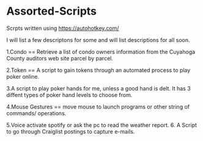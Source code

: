 # Assorted-Scripts
Scrpts written using https://autohotkey.com/

I will list a few descriptons for some and will list descriptions for all soon.

1.Condo == Retrieve a list of condo owners information from the Cuyahoga County auditors web site parcel by parcel.

2.Token == A script to gain tokens through an automated process to play poker online.


3.A script to play poker hands for me, unless a good hand is delt. It has 3 diffent types of poker hand levels to choose from.


4.Mouse Gestures == move mouse to launch programs or  other string of commands/ operations.


5.Voice activate spotify or ask the pc to read the weather report.
6. A Script to go through Craiglist postings to capture e-mails.
